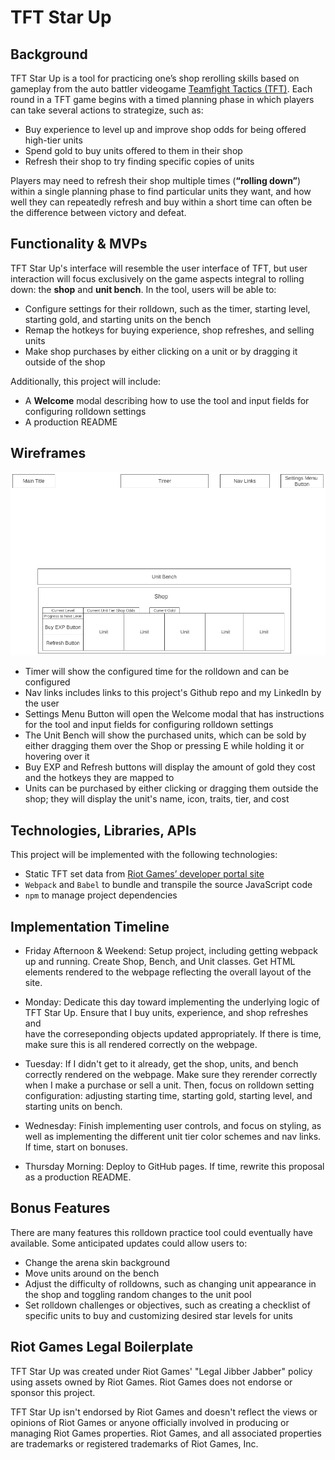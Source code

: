 # TFT Star Up

## Background

TFT Star Up is a tool for practicing one’s shop rerolling skills based on 
gameplay from the auto battler videogame [Teamfight Tactics (TFT)].  Each 
round in a TFT game begins with a timed planning phase in which players can 
take several actions to strategize, such as:

- Buy experience to level up and improve shop odds for being offered 
high-tier units
- Spend gold to buy units offered to them in their shop
- Refresh their shop to try finding specific copies of units

Players may need to refresh their shop multiple times (**“rolling down”**) 
within a single planning phase to find particular units they want, and how
well they can repeatedly refresh and buy within a short time can often 
be the difference between victory and defeat.

## Functionality  & MVPs

TFT Star Up's interface will resemble the user interface of TFT, but 
user interaction will focus exclusively on the game aspects integral to 
rolling down: the **shop** and **unit bench**.  In the tool, users will be 
able to:

- Configure settings for their rolldown, such as the timer, starting level, 
starting gold, and starting units on the bench
- Remap the hotkeys for buying experience, shop refreshes, and selling units
- Make shop purchases by either clicking on a unit or by dragging it
outside of the shop

Additionally, this project will include: 

- A **Welcome** modal describing how to use the tool and input fields 
for configuring rolldown settings
- A production README

## Wireframes

![wireframe](image-2.png)

- Timer will show the configured time for the rolldown and can be configured
- Nav links includes links to this project's Github repo and my LinkedIn
by the user
- Settings Menu Button will open the Welcome modal that has instructions
for the tool and input fields for configuring rolldown settings
- The Unit Bench will show the purchased units, which can be sold by either
dragging them over the Shop or pressing E while holding it or hovering over 
it
- Buy EXP and Refresh buttons will display the amount of gold they cost and 
the hotkeys they are mapped to
- Units can be purchased by either clicking or dragging them outside the 
shop; they will display the unit's name, icon, traits, tier, and cost

## Technologies, Libraries, APIs

This project will be implemented with the following technologies:

- Static TFT set data from [Riot Games’ developer portal site]
- `Webpack` and `Babel` to bundle and transpile the source JavaScript code
- `npm` to manage project dependencies

## Implementation Timeline

- Friday Afternoon & Weekend: Setup project, including getting webpack up
and running. Create Shop, Bench, and Unit classes. Get HTML elements 
rendered to the webpage reflecting the overall layout of the site.

- Monday: Dedicate this day toward implementing the underlying logic of 
TFT Star Up. Ensure that I buy units, experience, and shop refreshes and  
have the correseponding objects updated appropriately. If there is 
time, make sure this is all rendered correctly on the webpage.

- Tuesday: If I didn't get to it already, get the shop, units, and bench 
correctly rendered on the webpage. Make sure they rerender correctly when I
make a purchase or sell a unit. Then, focus on rolldown setting 
configuration: adjusting starting time, starting gold, starting level, and 
starting units on bench.

- Wednesday: Finish implementing user controls, and focus on styling, as  
well as implementing the different unit tier color schemes and nav links. 
If time, start on bonuses.

- Thursday Morning: Deploy to GitHub pages. If time, rewrite this proposal 
as a production README.

## Bonus Features

There are many features this rolldown practice tool could eventually have 
available.  Some anticipated updates could allow users to:
- Change the arena skin background
- Move units around on the bench
- Adjust the difficulty of rolldowns, such as changing unit appearance
in the shop and toggling random changes to the unit pool
- Set rolldown challenges or objectives, such as creating a checklist of 
specific units to buy and customizing desired star levels for units

## Riot Games Legal Boilerplate 

TFT Star Up was created under Riot Games' "Legal Jibber Jabber" policy 
using assets owned by Riot Games.  Riot Games does not endorse or sponsor 
this project. 

TFT Star Up isn't endorsed by Riot Games and doesn't reflect the views or
opinions of Riot Games or anyone officially involved in producing or 
managing Riot Games properties. Riot Games, and all associated properties 
are trademarks or registered trademarks of Riot Games, Inc.

[Teamfight Tactics (TFT)]: https://teamfighttactics.leagueoflegends.com/en-us/
[Riot Games’ developer portal site]: https://developer.riotgames.com/docs/tft